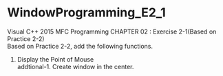 # WindowProgramming_E2_1

Visual C++ 2015 MFC Programming CHAPTER 02 : Exercise 2-1(Based on Practice 2-2)<br>
Based on Practice 2-2, add the following functions. <br>
1. Display the Point of Mouse<br>
addtional-1. Create window in the center.<br>
